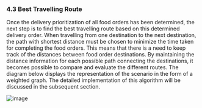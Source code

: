 ### 4.3 Best Travelling Route

Once the delivery prioritization of all food orders has been determined, the next step is to find the best travelling route based on this determined delivery order. When travelling from one destination to the next destination, the path with shortest distance must be chosen to minimize the time taken for completing the food orders. This means that there is a need to keep track of the distances between food order destinations. By maintaining the distance information for each possible path connecting the destinations, it becomes possible to compare and evaluate the different routes. The diagram below displays the representation of the scenario in the form of a weighted graph. The detailed implementation of this algorithm will be discussed in the subsequent section.

![image](https://github.com/chewzzz1014/CSC4202-Project/assets/92832451/23d94ffe-e94a-4ce8-a832-621cb36ba7e9)

